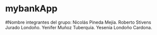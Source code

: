 # mybankApp

#Nombre integrantes del grupo:
Nicolás Pineda Mejía.
Roberto Stivens Jurado Londoño.
Yenifer Muñoz Tuberquia.
Yesenia Londoño Cardona.
